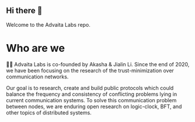 ## Hi there 👋
Welcome to the Advaita Labs repo.

# Who are we

🙋‍♀️ Advaita Labs is co-founded by Akasha & Jialin Li.  Since the end of 2020, we have been focusing on the research of the trust-minimization over communication networks. 

Our goal is to research, create and build public protocols which could balance the frequency and consistency of conflicting problems lying in current communication systems. To solve this communication problem between nodes, we are enduring open research on logic-clock, BFT, and other topics of distributed systems. 

